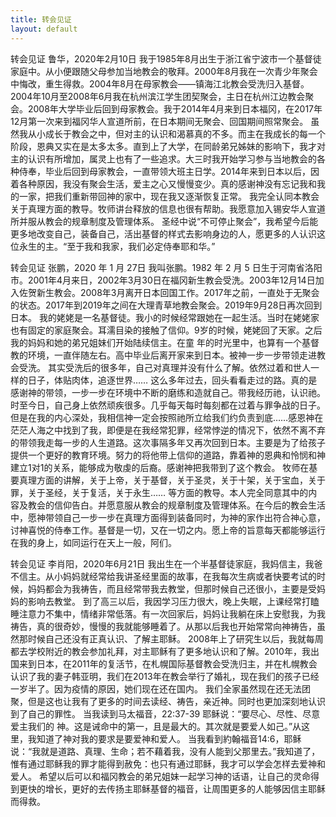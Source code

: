 ```yaml
---
title: 转会见证
layout: default
---
```


转会见证
鲁华，2020年2月10日
我于1985年8月出生于浙江省宁波市一个基督徒家庭中。从小便跟随父母参加当地教会的敬拜。2000年8月我在一次青少年聚会中悔改，重生得救。2004年8月在母家教会——镇海江北教会受洗归入基督。2004年10月至2008年6月我在杭州滨江学生团契聚会，主日在杭州江边教会聚会。2008年大学毕业后回到母家教会。我于2014年4月来到日本福冈，在2017年12月第一次来到福冈华人宣道所前，在日本期间无聚会、回国期间照常聚会。
虽然我从小成长于教会之中，但对主的认识和渴慕真的不多。而主在我成长的每一个阶段，恩典又实在是太多太多。直到上了大学，在同龄弟兄姊妹的影响下，我才对主的认识有所增加，属灵上也有了一些追求。大三时我开始学习参与当地教会的各种侍奉，毕业后回到母家教会，一直带领大班主日学。2014年来到日本以后，因着各种原因，我没有聚会生活，爱主之心又慢慢变少。真的感谢神没有忘记我和我的一家，把我们重新带回神的家中，现在我又逐渐恢复正常。
我完全认同本教会关于真理方面的教导。牧师讲台释放的信息也很有帮助。我愿意加入锡安华人宣道所并服从教会的规章制度及管理体系。
圣经中说“不可停止聚会”，我希望今后能更多地改变自己，装备自己，活出基督的样式去影响身边的人，愿更多的人认识这位永生的主。“至于我和我家，我们必定侍奉耶和华。”

转会见证 
张鹏，2020 年 1 月 27日
我叫张鹏。1982 年 2 月 5 日生于河南省洛阳市。2001年4月来日，2002年3月30日在福冈新生教会受洗。2003年12月14日加入佐贺新生教会。2008年3月离开日本回国工作。2017年之前，一直处于无聚会的状态。2017年到2019年之间在大理青草地教会聚会。2019年9月28日再次回到日本。 
我的姥姥是一名基督徒。我小的时候经常跟她在一起生活。当时在姥姥家也有固定的家庭聚会。耳濡目染的接触了信仰。9岁的时候，姥姥回了天家。之后我的妈妈和她的弟兄姐妹们开始陆续信主。在童 年的时光里中，也算有一个基督教的环境，一直伴随左右。高中毕业后离开家来到日本。被神一步一步带领走进教会受洗。
其实受洗后的很多年，自己对真理并没有什么了解。依然过着和世人一样的日子，体贴肉体，追逐世界…… 这么多年过去，回头看看走过的路。真的是感谢神的带领，一步一步在环境中不断的磨练和造就自己。带我经历祂，认识祂。时至今日，自己身上依然顽疾很多。几乎每天每时每刻都在过着与罪争战的日子。
但是在我的内心深处，我相信神一定会按照祂所立给我们约负责到底……感恩神在茫茫人海之中找到了我，即便是在我经常犯罪，经常悖逆的情况下，依然不离不弃的带领我走每一步的人生道路。这次事隔多年又再次回到日本。主要是为了给孩子提供一个更好的教育环境。努力的将他带上信仰的道路，靠着神的恩典和怜悯和神建立1对1的关系，能够成为敬虔的后裔。感谢神把我带到了这个教会。
牧师在基要真理方面的讲解，关于上帝，关于基督，关于圣灵，关于十架，关于宝血，关于罪，关于圣经，关于复活，关于永生…… 等方面的教导。本人完全同意其中的内容及教会的信仰告白。并愿意服从教会的规章制度及管理体系。在今后的教会生活中，愿神带领自己一步一步在真理方面得到装备同时，为神的家作出符合神心意，讨神喜悦的侍奉工作。基督是一切，又在一切之内。愿上帝的旨意每天都能够运行在我的身上，如同运行在天上一般，阿们。 

转会见证
李肖阳，2020年6月21日
我出生在一个半基督徒家庭，我妈信主，我爸不信主。从小妈妈就经常给我讲圣经里面的故事，在我每次生病或者快要考试的时候，妈妈都会为我祷告，而且经常带我去教堂，但那时候自己还很小，主要是受妈妈的影响去教堂。
到了高三以后，我因学习压力很大，晚上失眠，上课经常打瞌睡注意力不集中，情绪非常低落。有一次回家后，妈妈让我躺在床上安慰我，为我祷告，真的很奇妙，慢慢的我就能够睡着了。从那以后我也开始常常向神祷告，虽然那时候自己还没有正真认识、了解主耶稣。
2008年上了研究生以后，我就每周都去学校附近的教会参加礼拜，对主耶稣有了更多地认识和了解。2010年，我出国来到日本，在2011年的复活节，在札幌国际基督教会受洗归主，并在札幌教会认识了我的妻子韩亚明，我们在2013年在教会举行了婚礼，现在我们的孩子已经一岁半了。因为疫情的原因，她们现在还在国内。
我们全家虽然现在还无法团聚，但是这也让我有了更多的时间去读经、祷告，亲近神。同时也更加深刻地认识到了自己的罪性。
当我读到马太福音，22:37-39 耶稣说：“要尽心、尽性、尽意爱主我们的 神。这是诫命中的第一，且是最大的。其次就是要爱人如己。”从这里，我知道了神对我的要求是要爱神和爱人。
当我看到約翰福音14:6，耶稣说：“我就是道路、真理、生命；若不藉着我，没有人能到父那里去。”我知道了，惟有通过耶稣我的罪才能得到赦免：也只有通过耶稣，我才可以学会怎样去爱神和爱人。
希望以后可以和福冈教会的弟兄姐妹一起学习神的话语，让自己的灵命得到更快的增长，更好的去传扬主耶稣基督的福音，让周围更多的人能够因信主耶稣而得救。


